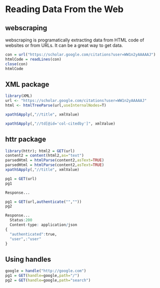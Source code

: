 
Reading Data From the Web
======

webscraping
-----

webscraping is programatically extracting data from HTML code of websites or from URLs. It can be a great way to get data.

```r
con = url("https://scholar.google.com/citations?user=WW1n2yAAAAAJ")
htmlCode = readLines(con)
close(con)
htmlCode
```

XML package
-------

```r
library(XML)
url <- "https://scholar.google.com/citations?user=WW1n2yAAAAAJ"
html <- htmlTreeParse(url,useInternalNodes=T)

xpathSApply(,"//title", xmlValue)

xpathSApply(,"//td[@id='col-citedby']", xmlValue)
```

httr package
-------
```r
library(httr); html2 = GET(url)
content2 = content(html2,as="text")
parsedHtml = htmlParse(content2,asText=TRUE)
parsedHtml = htmlParse(content2,asText=TRUE)
xpathSApply(,"//title", xmlValue)
```
```r
pg1 = GET(url)
pg1

Response...

pg1 = GET(url,authenticate("",""))
pg2

Response... 
  Status:200
  Content-type: application/json
{
  "authenticated":true,
  "user",:"user"
}
```

Using handles
---------
```r
google = handle("http://google.com")
pg1 = GET(handle=google,path="/")
pg2 = GET(handle=google,path="search")
```
